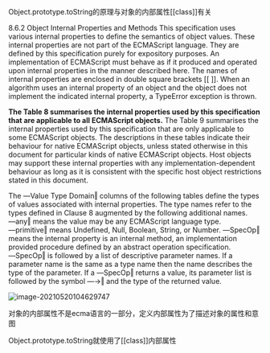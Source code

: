 Object.prototype.toString的原理与对象的内部属性[[class]]有关

8.6.2 Object Internal Properties and Methods
This specification uses various internal properties to define the semantics of object values. These internal properties are not part of the ECMAScript language. They are defined by this specification purely for expository purposes. An implementation of ECMAScript must behave as if it produced and operated upon internal properties in the manner described here. The names of internal properties are enclosed in double square brackets [[ ]]. When an algorithm uses an internal property of an object and the object does not implement the indicated internal property, a TypeError exception is thrown.

**The Table 8 summarises the internal properties used by this specification that are applicable to all ECMAScript objects.** The Table 9 summarises the internal properties used by this specification that are only applicable to some ECMAScript objects. The descriptions in these tables indicate their behaviour for native ECMAScript objects, unless stated otherwise in this document for particular kinds of native ECMAScript objects. Host objects may support these internal properties with any implementation-dependent behaviour as long as it is consistent with the specific host object restrictions stated in this document.

The ―Value Type Domain‖ columns of the following tables define the types of values associated with internal properties. The type names refer to the types defined in Clause 8 augmented by the following additional names. ―any‖ means the value may be any ECMAScript language type. ―primitive‖ means Undefined, Null, Boolean, String, or Number. ―SpecOp‖ means the internal property is an internal method, an implementation provided procedure defined by an abstract operation specification. ―SpecOp‖ is followed by a list of descriptive parameter names. If a parameter name is the same as a type name then the name describes the type of the parameter. If a ―SpecOp‖ returns a value, its parameter list is followed by the symbol ―→‖ and the type of the returned value.

![image-20210520104629747](https://i.loli.net/2021/05/20/e4Rb7XtKELfPqjn.png)

对象的内部属性不是ecma语言的一部分，定义内部属性为了描述对象的属性和意图

Object.prototype.toString就使用了[[class]]内部属性

